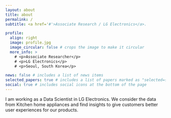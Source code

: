 ```yaml
---
layout: about
title: about
permalink: /
subtitle: <a href='#'>Associate Research / LG Electronics</a>. 

profile:
  align: right
  image: profile.jpg
  image_circular: false # crops the image to make it circular
  more_info: >
    # <p>Associate Researcher</p>
    # <p>LG Electronics</p>
    # <p>Seoul, South Korea</p>

news: false # includes a list of news items
selected_papers: true # includes a list of papers marked as "selected={true}"
social: true # includes social icons at the bottom of the page
---
```


I am working as a Data Scientist in LG Electronics. We consider the data from Kitchen home appliances and find insights to give customers better user experiences for our products. 

<!-- Write your biography here. Tell the world about yourself. Link to your favorite [subreddit](http://reddit.com). You can put a picture in, too. The code is already in, just name your picture `prof_pic.jpg` and put it in the `img/` folder.

Put your address / P.O. box / other info right below your picture. You can also disable any of these elements by editing `profile` property of the YAML header of your `_pages/about.md`. Edit `_bibliography/papers.bib` and Jekyll will render your [publications page](/al-folio/publications/) automatically.

Link to your social media connections, too. This theme is set up to use [Font Awesome icons](https://fontawesome.com/) and [Academicons](https://jpswalsh.github.io/academicons/), like the ones below. Add your Facebook, Twitter, LinkedIn, Google Scholar, or just disable all of them. -->
